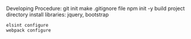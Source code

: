 Developing Procedure:
    git init
    make .gitignore file
    npm init -y
    build project directory
    install libraries: jquery, bootstrap
    
    elsint configure
    webpack configure
